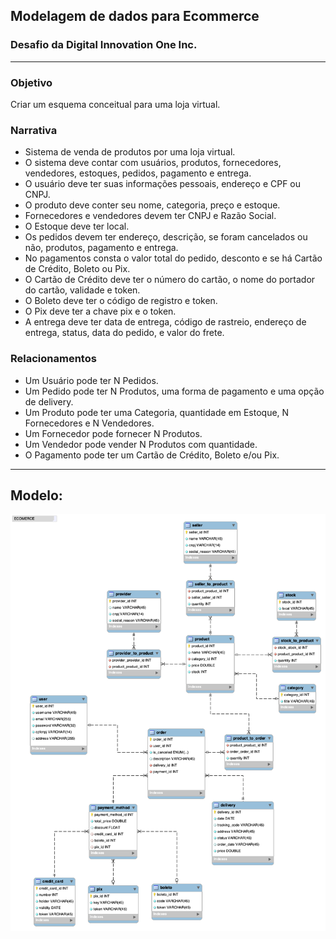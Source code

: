 ## Modelagem de dados para Ecommerce 
### Desafio da Digital Innovation One Inc.
---
### Objetivo
Criar um esquema conceitual para uma loja virtual.

### Narrativa
- Sistema de venda de produtos por uma loja virtual.
- O sistema deve contar com usuários, produtos, fornecedores, vendedores, estoques, pedidos, pagamento e entrega.
- O usuário deve ter suas informações pessoais, endereço e CPF ou CNPJ.
- O produto deve conter seu nome, categoria, preço e estoque.
- Fornecedores e vendedores devem ter CNPJ e Razão Social.
- O Estoque deve ter local.
- Os pedidos devem ter endereço, descrição, se foram cancelados ou não, produtos, pagamento e entrega.
- No pagamentos consta o valor total do pedido, desconto e se há Cartão de Crédito, Boleto ou Pix.
- O Cartão de Crédito deve ter o número do cartão, o nome do portador do cartão, validade e token.
- O Boleto deve ter o código de registro e token.
- O Pix deve ter a chave pix e o token.
- A entrega deve ter data de entrega, código de rastreio, endereço de entrega, status, data do pedido, e valor do frete.

### Relacionamentos
- Um Usuário pode ter N Pedidos.
- Um Pedido pode ter N Produtos, uma forma de pagamento e uma opção de delivery.
- Um Produto pode ter uma Categoria, quantidade em Estoque, N Fornecedores e N Vendedores.
- Um Fornecedor pode fornecer N Produtos.
- Um Vendedor pode vender N Produtos com quantidade.
- O Pagamento pode ter um Cartão de Crédito, Boleto e/ou Pix.

---

## Modelo:
![DB Model](ecommercedb-model.png)